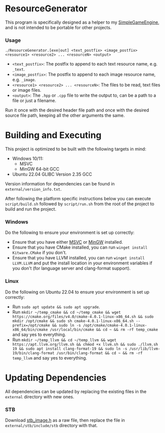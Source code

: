 # ResourceGenerator
This program is specifically designed as a helper to my
[SimpleGameEngine](https://github.com/ConnorSweeneyDev/SimpleGameEngine), and is not intended to be portable for other
projects.

### Usage
`./ResourceGenerator.[exe|out] <text_postfix> <image_postfix> <resource1> <resource2> ... <resourceN> <output>`

- `<text_postfix>`: The postfix to append to each text resource name, e.g. `_text`.
- `<image_postfix>`: The postfix to append to each image resource name, e.g. `_image`.
- `<resource1> <resource2> ... <resourceN>`: The files to be read, text files or image files.
- `<output>`: The `.hpp` or `.cpp` file to write the output to, can be a path to a file or just a filename.

Run it once with the desired header file path and once with the desired source file path, keeping all the other
arguments the same.

# Building and Executing
This project is optimized to be built with the following targets in mind:
- Windows 10/11:
  - MSVC
  - MinGW 64-bit GCC
- Ubuntu 22.04 GLIBC Version 2.35 GCC

Version information for dependencies can be found in `external/version_info.txt`.

After following the platform specific instructions below you can execute `script/build.sh` followed by `script/run.sh`
from the root of the project to build and run the project.

### Windows
Do the following to ensure your environment is set up correctly:
- Ensure that you have either [MSVC](https://visualstudio.microsoft.com/downloads/) or [MinGW](https://www.winlibs.com/)
  installed.
- Ensure that you have CMake installed, you can run `winget install Kitware.CMake` if you don't.
- Ensure that you have LLVM installed, you can run `winget install LLVM.LLVM` and put the install location in your
  environment variables if you don't (for language server and clang-format support).

### Linux
Do the following on Ubuntu 22.04 to ensure your environment is set up correctly:
- Run `sudo apt update && sudo apt upgrade`.
- Run `mkdir ~/temp_cmake && cd ~/temp_cmake && wget https://cmake.org/files/v4.0/cmake-4.0.1-linux-x86_64.sh && sudo
  mkdir /opt/cmake && sudo sh cmake-4.0.1-linux-x86_64.sh --prefix=/opt/cmake && sudo ln -s
  /opt/cmake/cmake-4.0.1-linux-x86_64/bin/cmake /usr/local/bin/cmake && cd ~ && rm -rf temp_cmake` and say yes to
  everything.
- Run `mkdir ~/temp_llvm && cd ~/temp_llvm && wget https://apt.llvm.org/llvm.sh && chmod +x llvm.sh && sudo ./llvm.sh 19
  && sudo apt install clang-format-19 && sudo ln -s /usr/lib/llvm-19/bin/clang-format /usr/bin/clang-format && cd ~ &&
  rm -rf temp_llvm` and say yes to everything.

# Updating Dependencies
All dependencies can be updated by replacing the existing files in the `external` directory with new ones.

### STB
Download [stb_image.h](https://github.com/nothings/stb/blob/master/stb_image.h) as a raw file, then replace the file in
`external/stb/include/stb` directory with that.
